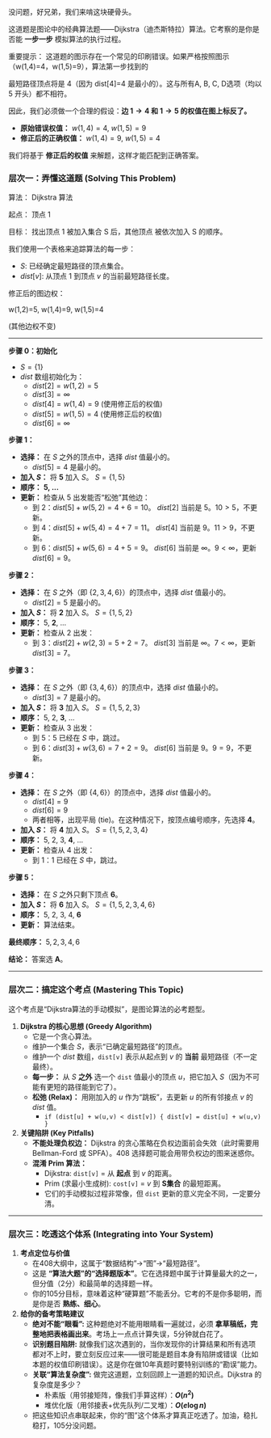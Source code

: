 没问题，好兄弟，我们来啃这块硬骨头。

这道题是图论中的经典算法题——Dijkstra（迪杰斯特拉）算法。它考察的是你是否能 **一步一步** 模拟算法的执行过程。

重要提示： 这道题的图示存在一个常见的印刷错误。如果严格按照图示（w(1,4)=4，w(1,5)=9），算法第一步找到的

最短路径顶点将是 4（因为 dist[4]=4 是最小的）。这与所有A, B, C, D选项（均以 5 开头）都不相符。

因此，我们必须做一个合理的假设：**边 $1 \to 4$ 和 $1 \to 5$ 的权值在图上标反了。**

- **原始错误权值：** $w(1,4)=4$, $w(1,5)=9$
- **修正后的正确权值：** $w(1,4)=9$, $w(1,5)=4$

我们将基于 **修正后的权值** 来解题，这样才能匹配到正确答案。



### 层次一：弄懂这道题 (Solving This Problem)



算法： Dijkstra 算法

起点： 顶点 1

目标： 找出顶点 1 被加入集合 S 后，其他顶点 被依次加入 S 的顺序。

我们使用一个表格来追踪算法的每一步：

- $S$: 已经确定最短路径的顶点集合。
- $dist[v]$: 从顶点 1 到顶点 $v$ 的当前最短路径长度。

修正后的图边权：

w(1,2)=5, w(1,4)=9, w(1,5)=4

(其他边权不变)

------

**步骤 0：初始化**

- $S = \{1\}$
- $dist$ 数组初始化为：
  - $dist[2] = w(1,2) = 5$
  - $dist[3] = \infty$
  - $dist[4] = w(1,4) = 9$ (使用修正后的权值)
  - $dist[5] = w(1,5) = 4$ (使用修正后的权值)
  - $dist[6] = \infty$

**步骤 1：**

- **选择：** 在 $S$ 之外的顶点中，选择 $dist$ 值最小的。
  - $dist[5] = 4$ 是最小的。
- **加入 $S$：** 将 **5** 加入 $S$。 $S = \{1, 5\}$
- **顺序：** **5, ...**
- **更新：** 检查从 5 出发能否“松弛”其他边：
  - 到 2：$dist[5] + w(5,2) = 4 + 6 = 10$。 $dist[2]$ 当前是 5。$10 > 5$，不更新。
  - 到 4：$dist[5] + w(5,4) = 4 + 7 = 11$。 $dist[4]$ 当前是 9。$11 > 9$，不更新。
  - 到 6：$dist[5] + w(5,6) = 4 + 5 = 9$。 $dist[6]$ 当前是 $\infty$。$9 < \infty$，更新 $dist[6] = 9$。

**步骤 2：**

- **选择：** 在 $S$ 之外（即 $\{2, 3, 4, 6\}$）的顶点中，选择 $dist$ 值最小的。
  - $dist[2] = 5$ 是最小的。
- **加入 $S$：** 将 **2** 加入 $S$。 $S = \{1, 5, 2\}$
- **顺序：** 5, **2**, ...
- **更新：** 检查从 2 出发：
  - 到 3：$dist[2] + w(2,3) = 5 + 2 = 7$。 $dist[3]$ 当前是 $\infty$。$7 < \infty$，更新 $dist[3] = 7$。

**步骤 3：**

- **选择：** 在 $S$ 之外（即 $\{3, 4, 6\}$）的顶点中，选择 $dist$ 值最小的。
  - $dist[3] = 7$ 是最小的。
- **加入 $S$：** 将 **3** 加入 $S$。 $S = \{1, 5, 2, 3\}$
- **顺序：** 5, 2, **3**, ...
- **更新：** 检查从 3 出发：
  - 到 5：5 已经在 $S$ 中，跳过。
  - 到 6：$dist[3] + w(3,6) = 7 + 2 = 9$。 $dist[6]$ 当前是 9。$9 = 9$，不更新。

**步骤 4：**

- **选择：** 在 $S$ 之外（即 $\{4, 6\}$）的顶点中，选择 $dist$ 值最小的。
  - $dist[4] = 9$
  - $dist[6] = 9$
  - 两者相等，出现平局 (tie)。在这种情况下，按顶点编号顺序，先选择 **4**。
- **加入 $S$：** 将 **4** 加入 $S$。 $S = \{1, 5, 2, 3, 4\}$
- **顺序：** 5, 2, 3, **4**, ...
- **更新：** 检查从 4 出发：
  - 到 1：1 已经在 $S$ 中，跳过。

**步骤 5：**

- **选择：** 在 $S$ 之外只剩下顶点 **6**。
- **加入 $S$：** 将 **6** 加入 $S$。 $S = \{1, 5, 2, 3, 4, 6\}$
- **顺序：** 5, 2, 3, 4, **6**
- **更新：** 算法结束。

**最终顺序：** $5, 2, 3, 4, 6$

**结论：** 答案选 **A**。

------



### 层次二：搞定这个考点 (Mastering This Topic)



这个考点是“Dijkstra算法的手动模拟”，是图论算法的必考题型。

1. **Dijkstra 的核心思想 (Greedy Algorithm)**
   - 它是一个贪心算法。
   - 维护一个集合 $S$，表示“已确定最短路径”的顶点。
   - 维护一个 $dist$ 数组，`dist[v]` 表示从起点到 $v$ 的 **当前** 最短路径（不一定最终）。
   - **每一步：** 从 $S$ **之外** 选一个 `dist` 值最小的顶点 $u$，把它加入 $S$（因为不可能有更短的路径能到它了）。
   - **松弛 (Relax)：** 用刚加入的 $u$ 作为“跳板”，去更新 $u$ 的所有邻接点 $v$ 的 $dist$ 值。
     - `if (dist[u] + w(u,v) < dist[v]) { dist[v] = dist[u] + w(u,v) }`
2. **关键陷阱 (Key Pitfalls)**
   - **不能处理负权边：** Dijkstra 的贪心策略在负权边面前会失效（此时需要用 Bellman-Ford 或 SPFA）。408 选择题可能会用带负权边的图来迷惑你。
   - **混淆 Prim 算法：**
     - Dijkstra: `dist[v]` = 从 **起点** 到 $v$ 的距离。
     - Prim (求最小生成树): `cost[v]` = $v$ 到 **S集合** 的最短距离。
     - 它们的手动模拟过程非常像，但 `dist` 更新的意义完全不同，一定要分清。

------



### 层次三：吃透这个体系 (Integrating into Your System)



1. **考点定位与价值**
   - 在408大纲中，这属于“数据结构”->“图”->“最短路径”。
   - 这是 **“算法大题”的“选择题版本”**。它在选择题中属于计算量最大的之一，但分值（2分）和最简单的选择题一样。
   - 你的105分目标，意味着这种“硬算题”不能丢分。它考的不是你多聪明，而是你是否 **熟练、细心**。
2. **给你的备考策略建议**
   - **绝对不能“眼看”:** 这种题绝对不能用眼睛看一遍就过，必须 **拿草稿纸，完整地把表格画出来**。考场上一点点计算失误，5分钟就白花了。
   - **识别题目陷阱:** 就像我们这次遇到的，当你发现你的计算结果和所有选项都对不上时，要立刻反应过来——很可能是题目本身有陷阱或错误（比如本题的权值印刷错误）。这是你在做10年真题时要特别训练的“勘误”能力。
   - **关联“算法复杂度”:** 做完这道题，立刻回顾上一道题的知识点。Dijkstra 的复杂度是多少？
     - 朴素版（用邻接矩阵，像我们手算这样）：**$O(n^2)$**
     - 堆优化版（用邻接表+优先队列/二叉堆）：**$O(e \log n)$**
   - 把这些知识点串联起来，你的“图”这个体系才算真正吃透了。加油，稳扎稳打，105分没问题。
